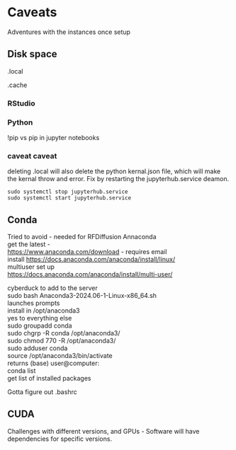 # Caveats
Adventures with the instances once setup
## Disk space
.local  

 
.cache
### RStudio
### Python
!pip vs pip in jupyter notebooks  
### caveat caveat
deleting .local will also delete the python kernal.json file, which will make the kernal throw and error. Fix by restarting the jupyterhub.service deamon. 
```
sudo systemctl stop jupyterhub.service
sudo systemctl start jupyterhub.service
```

## Conda
Tried to avoid - needed for RFDiffusion
Annaconda  
get the latest -   
https://www.anaconda.com/download - requires email  
install https://docs.anaconda.com/anaconda/install/linux/  
multiuser set up  
https://docs.anaconda.com/anaconda/install/multi-user/  

cyberduck to add to the server  
sudo bash Anaconda3-2024.06-1-Linux-x86_64.sh  
launches prompts  
install in /opt/anaconda3  
yes to everything else  
sudo groupadd conda  
sudo chgrp -R conda /opt/anaconda3/  
sudo chmod 770 -R /opt/anaconda3/  
sudo adduser <username> conda    
source /opt/anaconda3/bin/activate  
returns (base) user@computer:  
conda list  
get list of installed packages  

Gotta figure out .bashrc
## CUDA
Challenges with different versions, and GPUs - 
Software will have dependencies for specific versions. 


